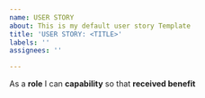 ```yaml
---
name: USER STORY
about: This is my default user story Template
title: 'USER STORY: <TITLE>'
labels: ''
assignees: ''

---
```


As a **role** I can **capability** so that **received benefit**
